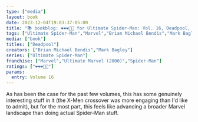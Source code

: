 ```yaml
---
type: ["media"]
layout: book
date: 2023-12-04T19:03:37-05:00
title: "📚 bookblog: ❤️❤️❤️🖤🖤 for Ultimate Spider-Man: Vol. 16, Deadpool, by Brian Michael Bendis and Mark Bagley"
tags: ["Ultimate Spider-Man","Marvel","Brian Michael Bendis","Mark Bagley","X-Men"]
media: ["book"]
titles: ["Deadpool"]
creators: ["Brian Michael Bendis","Mark Bagley"]
series: ["Ultimate Spider-Man"]
franchise: ["Marvel","Ultimate Marvel (2000)","Spider-Man"]
ratings: ["❤️❤️❤️🖤🖤"]
params:
  entry: Volume 16
---
```


As has been the case for the past few volumes, this has some genuinely interesting stuff in it (the X-Men crossover was more engaging than I'd like to admit), but for the most part, this feels like advancing a broader Marvel landscape than doing actual Spider-Man stuff.
